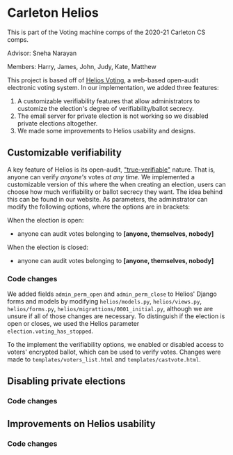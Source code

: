 # Carleton Helios

This is part of the Voting machine comps of the 2020-21 Carleton CS comps. 

Advisor: Sneha Narayan 

Members: Harry, James, John, Judy, Kate, Matthew

This project is based off of [Helios Voting](https://vote.heliosvoting.org/), a web-based open-audit electronic voting system. In our implementation, we added three features:
1. A customizable verifiability features that allow administrators to customize the election's degree of verifiability/ballot secrecy.
2. The email server for private election is not working so we disabled private elections altogether.
3. We made some improvements to Helios usability and designs.

## Customizable verifiability

A key feature of Helios is its open-audit, ["true-verifiable"](https://vote.heliosvoting.org/faq) nature. That is, anyone can verify *anyone's* votes *at any time*. We implemented a customizable version of this where the when creating an election, users can choose how much verifiability or ballot secrecy they want. The idea behind this can be found in our website. As parameters, the adminstrator can modify the following options, where the options are in brackets:

When the election is open: 
* anyone can audit votes belonging to **\[anyone, themselves, nobody\]**

When the election is closed: 
* anyone can audit votes belonging to **\[anyone, themselves, nobody\]**

### Code changes

We added fields `admin_perm_open` and `admin_perm_close` to Helios' Django forms and models by modifying `helios/models.py`,  `helios/views.py`, `helios/forms.py`, `helios/migrattions/0001_initial.py`, although we are unsure if all of those changes are necessary. To distinguish if the election is open or closes, we used the Helios parameter `election.voting_has_stopped`.

To the implement the verifiability options, we enabled or disabled access to voters' encrypted ballot, which can be used to verify votes. Changes were made to `templates/voters_list.html` and `templates/castvote.html`. 

## Disabling private elections

### Code changes

## Improvements on Helios usability

### Code changes
